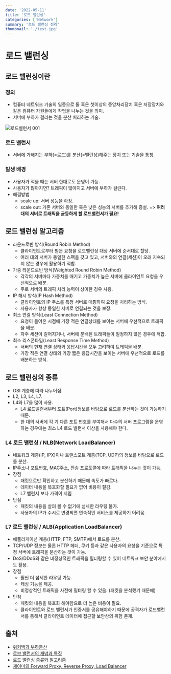 ```yaml
---
date: '2022-05-11'
title: '로드 밸런싱'
categories: ['Network']
summary: '로드 밸런싱 정리'
thumbnail: './test.jpg'
---
```


# 로드 밸런싱

## 로드 밸런싱이란

### 정의

- 컴퓨터 네트워크 기술의 일종으로 둘 혹은 셋이상의 중앙처리장치 혹은 저장장치와 같은 컴퓨터 자원들에게 작업을 나누는 것을 의미.
- 서버에 부하가 걸리는 것을 분산 처리하는 기술.

![로드밸런서 001](https://user-images.githubusercontent.com/16220817/167804338-dabcdf68-6b64-4678-b2c5-287b02a55649.jpeg)

### 로드 밸런서

- 서버에 가해지는 부하(=로드)를 분산(=밸런싱)해주는 장치 또는 기술을 통칭.

### 발생 배경

- 사용자가 적을 때는 서버 한대로도 운영이 가능.
- 사용자가 많아지면? 트래픽이 많아지고 서버에 부하가 걸린다.
- 해결방법
  - scale up: 서버 성능을 확장.
  - scale out: 기존 서버와 동일한 혹은 낮은 성능의 서버를 추가해 증설. => **여러 대의 서버로 트래픽을 균등하게 할 로드밸런서가 필요!**

## 로드 밸런싱 알고리즘

- 라운드로빈 방식(Round Robin Method)
  - 클라이언트로부터 받은 요청을 로드밸런싱 대상 서버에 순서대로 할당.
  - 여러 대의 서버가 동일한 스펙을 갖고 있고, 서버와의 연결(세션)이 오래 지속되지 않는 경우에 활용하기 적합.
- 가중 라운드로빈 방식(Weighted Round Robin Method)
  - 각각의 서버마다 가중치를 매기고 가중치가 높은 서버에 클라이언트 요청을 우선적으로 배분.
  - 주로 서버의 트래픽 처리 능력이 상이한 경우 사용.
- IP 해시 방식(IP Hash Method)
  - 클라이언트의 IP 주소를 특정 서버로 매핑하여 요청을 처리하는 방식.
  - 사용자가 항상 동일한 서버로 연결되는 것을 보장.
- 최소 연결 방식(Least Connection Method)
  - 요청이 들어온 시점에 가장 적은 연결상태를 보이는 서버에 우선적으로 트래픽을 배분.
  - 자주 세션이 길어지거나, 서버에 분배된 트래픽들이 일정하지 않은 경우에 적합.
- 최소 리스폰타임(Least Response Time Method)
  - 서버의 현재 연결 상태와 응답시간을 모두 고려하여 트래픽을 배분.
  - 가장 적은 연결 상태와 가장 짧은 응답시간을 보이는 서버에 우선적으로 로드를 배분하는 방식.

## 로드 밸런싱의 종류

- OSI 계층에 따라 나누어짐.
- L2, L3, L4, L7.
- L4와 L7을 많이 사용.
  - L4 로드밸런서부터 포트(Port)정보를 바탕으로 로드를 분산하는 것이 가능하기 때문.
  - 한 대의 서버에 각 기 다른 포트 번호를 부여해서 다수의 서버 프로그램을 운영하는 경우에는 최소 L4 로드 밸런서 이상을 사용해야 한다.

### L4 로드 밸런싱 / NLB(Network LoadBalancer)

- 네트워크 계층(IP, IPX)이나 트랜스포트 계층(TCP, UDP)의 정보를 바탕으로 로드를 분산.
- IP주소나 포트번호, MAC주소, 전송 프로토콜에 따라 트래픽을 나누는 것이 가능.
- 장점
  - 패킷으로만 확인하고 분산하기 때문에 속도가 빠르다.
  - 데이터 내용을 복호화할 필요가 없어 비용이 절감.
  - L7 밸런서 보다 가격이 저렴
- 단점
  - 패킷의 내용을 살펴 볼 수 없기에 섬세한 라우팅 불가.
  - 사용자의 IP가 수시로 변경되면 연속적인 서비스를 제공하기 어려움.

### L7 로드 밸런싱 / ALB(Application LoadBalancer)

- 애플리케이션 계층(HTTP, FTP, SMTP)에서 로드를 분산.
- TCP/UDP 정보는 물론 HTTP 헤더, 쿠키 등과 같은 사용자의 요청을 기준으로 특정 서버에 트래픽을 분산하는 것이 가능.
- DoS/DDoS와 같은 비정상적인 트래픽을 필터링할 수 있어 네트워크 보안 분야에서도 활용.
- 장점
  - 훨씬 더 섬세한 라우팅 가능.
  - 캐싱 기능을 제공.
  - 비정상적인 트래픽을 사전에 필터링 할 수 있음. (패킷을 분석했기 때문에)
- 단점
  - 패킷의 내용을 복호화 해야함으로 더 높은 비용이 필요.
  - 클라이언트와 로드 밸런서가 인증서를 공유해야하기 때문에 공격자가 로드밸런서를 통해서 클라이언트 데이터에 접근할 보안상의 위험 존재.

## 출처

- [위키백과 부하분산](https://ko.wikipedia.org/wiki/%EB%B6%80%ED%95%98%EB%B6%84%EC%82%B0)
- [로브 밸런서의 개념과 특징](https://m.post.naver.com/viewer/postView.naver?volumeNo=27046347&memberNo=2521903)
- [로드 밸런싱 종류와 알고리즘](https://dev.classmethod.jp/articles/load-balancing-types-and-algorithm/)
- [제이미의 Forward Proxy, Reverse Proxy, Load Balancer](https://youtu.be/YxwYhenZ3BE)
